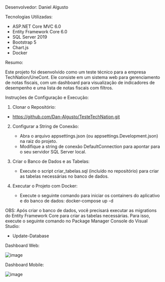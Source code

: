 Desenvolvedor: Daniel Algusto

Tecnologias Utilizadas:

- ASP.NET Core MVC 6.0
- Entity Framework Core 6.0
- SQL Server 2019
- Bootstrap 5
- Chart.js
- Docker

Resumo:

  Este projeto foi desenvolvido como um teste técnico para a empresa TechNation/UneCont. Ele consiste em um sistema web para gerenciamento de notas fiscais, com um dashboard para visualização de indicadores de desempenho e uma lista de notas fiscais com filtros.

Instruções de Configuração e Execução:

1. Clonar o Repositório:
  - https://github.com/Dan-Algusto/TesteTechNation.git

2. Configurar a String de Conexão:
   - Abra o arquivo appsettings.json (ou appsettings.Development.json) na raiz do projeto.
   - Modifique a string de conexão DefaultConnection para apontar para o seu servidor SQL Server local.

3. Criar o Banco de Dados e as Tabelas:
   - Execute o script criar_tabelas.sql (incluído no repositório) para criar as tabelas necessárias no banco de dados.
  
4. Executar o Projeto com Docker:
   - Execute o seguinte comando para iniciar os containers do aplicativo e do banco de dados:
     docker-compose up -d

OBS: Após criar o banco de dados, você precisará executar as migrations do Entity Framework Core para criar as tabelas necessárias. Para isso, execute o seguinte comando no Package Manager Console do Visual Studio:
 - Update-Database


Dashboard Web:

![image](https://github.com/Dan-Algusto/TesteTechNation/assets/94575507/ff3944fd-6627-4aab-a2d4-37228cfe962f)

Dashboard Mobile:


![image](https://github.com/Dan-Algusto/TesteTechNation/assets/94575507/d0ce79e6-4991-44b9-ade5-67c262a74c70)



     
